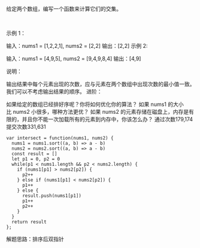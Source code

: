 给定两个数组，编写一个函数来计算它们的交集。

 

示例 1：

输入：nums1 = [1,2,2,1], nums2 = [2,2]
输出：[2,2]
示例 2:

输入：nums1 = [4,9,5], nums2 = [9,4,9,8,4]
输出：[4,9]
 

说明：

输出结果中每个元素出现的次数，应与元素在两个数组中出现次数的最小值一致。
我们可以不考虑输出结果的顺序。
进阶：

如果给定的数组已经排好序呢？你将如何优化你的算法？
如果 nums1 的大小比 nums2 小很多，哪种方法更优？
如果 nums2 的元素存储在磁盘上，内存是有限的，并且你不能一次加载所有的元素到内存中，你该怎么办？
通过次数179,174提交次数331,631

```
var intersect = function(nums1, nums2) {
  nums1 = nums1.sort((a, b) => a - b)
  nums2 = nums2.sort((a, b) => a - b)
  const result = []
  let p1 = 0, p2 = 0
  while(p1 < nums1.length && p2 < nums2.length) {
    if (nums1[p1] > nums2[p2]) {
      p2++
    } else if (nums1[p1] < nums2[p2]) {
      p1++
    } else {
      result.push(nums1[p1])
      p1++
      p2++
    }
  }
  return result
};
```

解题思路：排序后双指针
